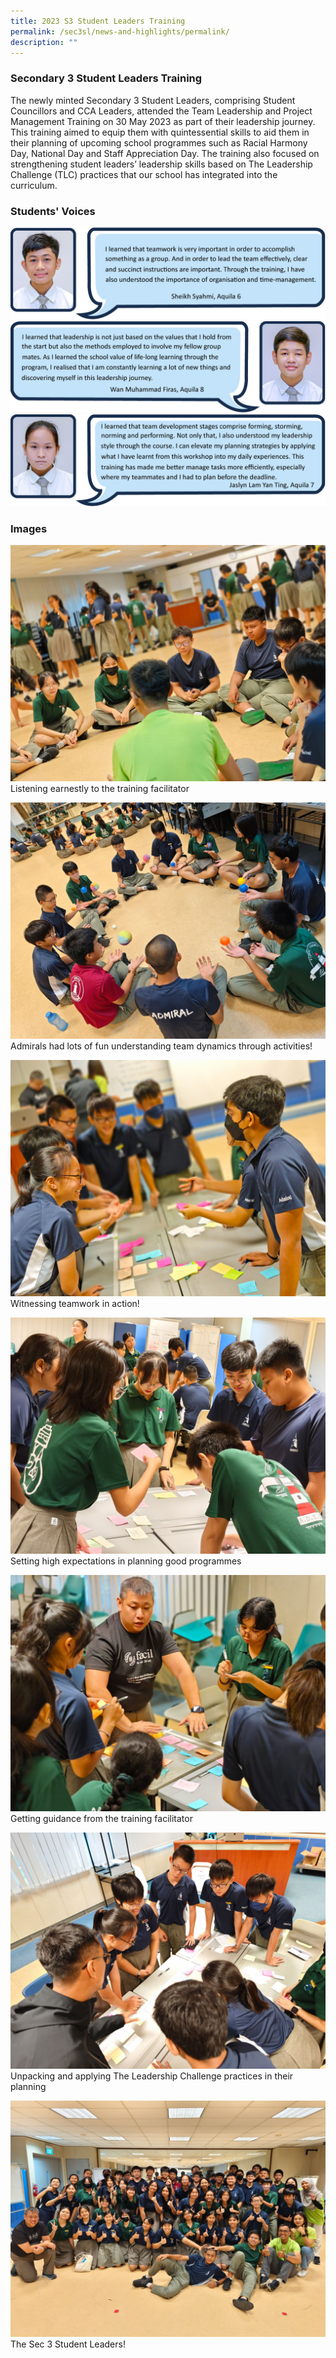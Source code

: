 ```yaml
---
title: 2023 S3 Student Leaders Training
permalink: /sec3sl/news-and-highlights/permalink/
description: ""
---
```

###  Secondary 3 Student Leaders Training

The newly minted Secondary 3 Student Leaders, comprising Student Councillors and CCA Leaders, attended the Team Leadership and Project Management Training on 30 May 2023 as part of their leadership journey. This training aimed to equip them with quintessential skills to aid them in their planning of upcoming school programmes such as Racial Harmony Day, National Day and Staff Appreciation Day. The training also focused on strengthening student leaders’ leadership skills based on The Leadership Challenge (TLC) practices that our school has integrated into the curriculum.

### Students' Voices
![](/images/2023/Sec3sltraining/one_student_01.jpg)
![](/images/2023/Sec3sltraining/one_student_02.jpg)
![](/images/2023/Sec3sltraining/one_student_03a.jpg)

### Images
![](/images/2023/Sec3sltraining/2023_leadertrg_photo1.jpg)
Listening earnestly to the training facilitator

![](/images/2023/Sec3sltraining/2023_leadertrg_photo2.jpg)
Admirals had lots of fun understanding team dynamics through activities!

![](/images/2023/Sec3sltraining/2023_leadertrg_photo3.jpg)
Witnessing teamwork in action!

![](/images/2023/Sec3sltraining/2023_leadertrg_photo4.jpg)
Setting high expectations in planning good programmes

![](/images/2023/Sec3sltraining/2023_leadertrg_photo5.jpg)
Getting guidance from the training facilitator

![](/images/2023/Sec3sltraining/2023_leadertrg_photo6.jpg)
Unpacking and applying The Leadership Challenge practices in their planning

![](/images/2023/Sec3sltraining/2023_leadertrg_photo7.jpg)
The Sec 3 Student Leaders!